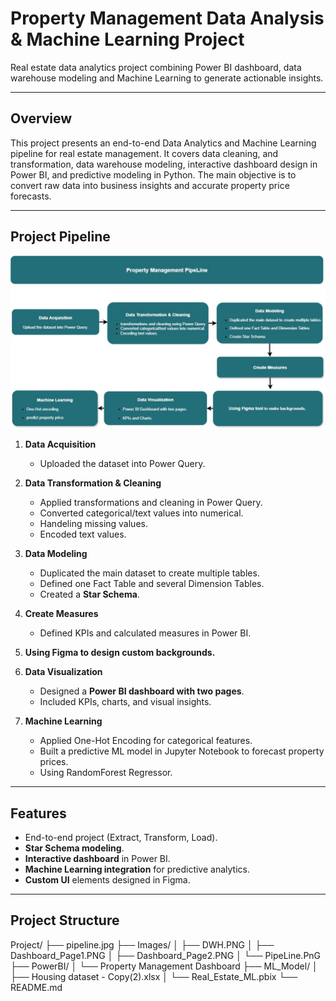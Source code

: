 # Property Management Data Analysis & Machine Learning Project
Real estate data analytics project combining Power BI dashboard, data warehouse modeling and Machine Learning to generate actionable insights.

---

## Overview
This project presents an end-to-end Data Analytics and Machine Learning pipeline for real estate management. It covers data cleaning, and transformation, data warehouse modeling, interactive dashboard design in Power BI, and predictive modeling in Python. The main objective is to convert raw data into business insights and accurate property price forecasts.

---

## Project Pipeline
![PipeLine](Images/PipeLine.png)

1. **Data Acquisition**
   - Uploaded the dataset into Power Query.

2. **Data Transformation & Cleaning**
   - Applied transformations and cleaning in Power Query.
   - Converted categorical/text values into numerical.
   - Handeling missing values.
   - Encoded text values.

3. **Data Modeling**
   - Duplicated the main dataset to create multiple tables.
   - Defined one Fact Table and several Dimension Tables.
   - Created a **Star Schema**.

4. **Create Measures**
   - Defined KPIs and calculated measures in Power BI.


5. **Using Figma to design custom backgrounds.**


6. **Data Visualization**
   - Designed a **Power BI dashboard with two pages**.
   - Included KPIs, charts, and visual insights.

7. **Machine Learning**
   - Applied One-Hot Encoding for categorical features.
   - Built a predictive ML model in Jupyter Notebook to forecast property prices.
   - Using RandomForest Regressor.

---

## Features
- End-to-end project (Extract, Transform, Load).
- **Star Schema modeling**.
- **Interactive dashboard** in Power BI.
- **Machine Learning integration** for predictive analytics.
- **Custom UI** elements designed in Figma.

---

## Project Structure

Project/
├── pipeline.jpg
├── Images/
│   ├── DWH.PNG
│   ├── Dashboard_Page1.PNG
│   ├── Dashboard_Page2.PNG
│   └── PipeLine.PnG
├── PowerBI/
│   └── Property Management Dashboard
├── ML_Model/
│   ├── Housing dataset - Copy(2).xlsx 
│   └── Real_Estate_ML.pbix
└── README.md
